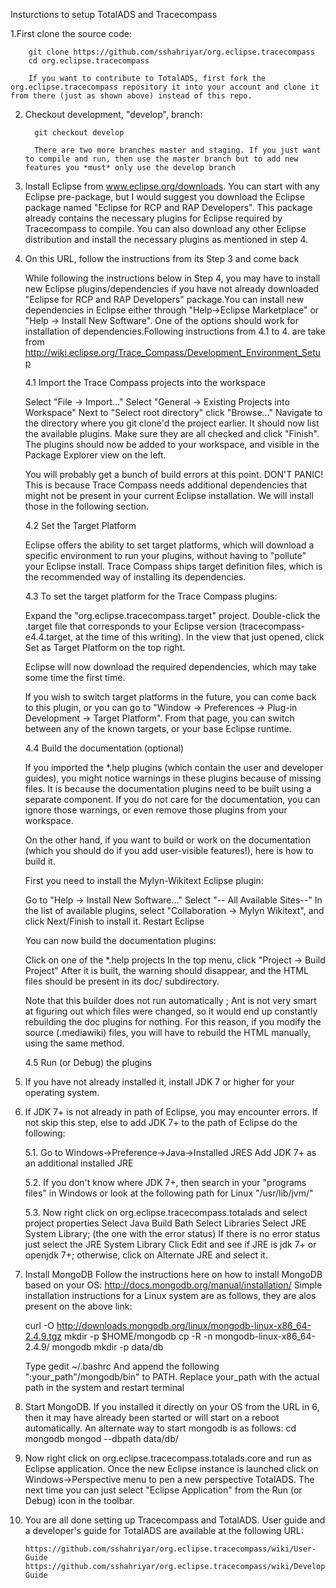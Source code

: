 Insturctions to setup TotalADS and Tracecompass

1.First clone the source code:

        git clone https://github.com/sshahriyar/org.eclipse.tracecompass
        cd org.eclipse.tracecompass

        If you want to contribute to TotalADS, first fork the org.eclipse.tracecompass repository it into your account and clone it from there (just as shown above) instead of this repo.

2. Checkout development, "develop", branch:

         git checkout develop

         There are two more branches master and staging. If you just want to compile and run, then use the master branch but to add new features you *must* only use the develop branch

3. Install Eclipse from www.eclipse.org/downloads. You can start with any Eclipse pre-package, but I would suggest you download the Eclipse package named "Eclipse for RCP and RAP Developers". This package already contains the necessary plugins for Eclipse required by Tracecompass to compile. You can also download any other Eclipse distribution and install the necessary plugins as mentioned in step 4.

4. On this URL, follow the instructions from its Step 3 and come back

	While following the instructions below in Step 4, you may have to install new Eclipse plugins/dependencies if you have not already downloaded "Eclipse for RCP and RAP Developers" package.You can install new dependencies in Eclipse either through "Help->Eclipse Marketplace" or "Help -> Install New Software". One of the options should work for installation of dependencies.Following instructions from 4.1 to 4. are take from http://wiki.eclipse.org/Trace_Compass/Development_Environment_Setup

	4.1 Import the Trace Compass projects into the workspace

    Select "File -> Import..."
    Select "General -> Existing Projects into Workspace"
    Next to "Select root directory" click "Browse..."
    Navigate to the directory where you git clone'd the project earlier.
    It should now list the available plugins. Make sure they are all checked and click  "Finish".
    The plugins should now be added to your workspace, and visible in the Package Explorer view on the left.

     You will probably get a bunch of build errors at this point. DON'T PANIC! This is because Trace Compass needs additional dependencies that might not be present in your current Eclipse installation. We will install those in the following section.

    4.2 Set the Target Platform

     Eclipse offers the ability to set target platforms, which will download a specific environment to run your plugins, without having to "pollute" your Eclipse install. Trace Compass ships target definition files, which is the recommended way of installing its dependencies.

    4.3 To set the target platform for the Trace Compass plugins:

    Expand the "org.eclipse.tracecompass.target" project.
    Double-click the .target file that corresponds to your Eclipse version (tracecompass-e4.4.target, at the time of this writing).
    In the view that just opened, click Set as Target Platform on the top right.

     Eclipse will now download the required dependencies, which may take some time the first time.

     If you wish to switch target platforms in the future, you can come back to this plugin, or you can go to "Window -> Preferences -> Plug-in Development -> Target Platform". From that page, you can switch between any of the known targets, or your base Eclipse runtime.


    4.4 Build the documentation (optional)

    If you imported the *.help plugins (which contain the user and developer guides), you might notice warnings in these plugins because of missing files. It is because the documentation plugins need to be built using a separate component. If you do not care for the documentation, you can ignore those warnings, or even remove those plugins from your workspace.

    On the other hand, if you want to build or work on the documentation (which you should do if you add user-visible features!), here is how to build it.

    First you need to install the Mylyn-Wikitext Eclipse plugin:

    Go to "Help -> Install New Software..."
    Select "-- All Available Sites--"
    In the list of available plugins, select "Collaboration -> Mylyn Wikitext", and click Next/Finish to install it.
    Restart Eclipse

    You can now build the documentation plugins:

    Click on one of the *.help projects
    In the top menu, click "Project -> Build Project"
    After it is built, the warning should disappear, and the HTML files should be present in its doc/ subdirectory.

    Note that this builder does not run automatically ; Ant is not very smart at figuring out which files were changed, so it would end up constantly rebuilding the doc plugins for nothing. For this reason, if you modify the source (.mediawiki) files, you will have to rebuild the HTML manually, using the same method.

     4.5 Run (or Debug) the plugins




4.  If you have not already installed it, install JDK 7 or higher for your operating system.

5. If JDK 7+ is not already in path of Eclipse, you may encounter errors. If not skip this step, else to add JDK 7+ to the path of Eclipse do the following:

	5.1. Go to Windows->Preference->Java->Installed JRES
	     Add JDK 7+ as an additional installed JRE

    5.2. If you don't know where JDK 7+, then search in your "programs files" in Windows or look at the following path for Linux	  "/usr/lib/jvm/"

	5.3. Now right click on org.eclipse.tracecompass.totalads and select project properties
         Select Java Build Bath
         Select Libraries
         Select JRE System Library; (the one with the error status)
         If there is no error status just select the JRE System Library
         Click Edit and see if JRE is jdk 7+ or openjdk 7+; otherwise, click on Alternate JRE and select it.

6.  Install MongoDB
	Follow the instructions here on how to install MongoDB based on your OS: http://docs.mongodb.org/manual/installation/
	Simple installation instructions for a Linux system are as follows, they are alos present on the above link:

	curl -O http://downloads.mongodb.org/linux/mongodb-linux-x86_64-2.4.9.tgz
	mkdir -p $HOME/mongodb
	cp -R -n mongodb-linux-x86_64-2.4.9/ mongodb
	mkdir -p data/db

	Type gedit ~/.bashrc
	And append the following ":your_path"/mongodb/bin" to PATH.
	Replace your_path with the actual path in the system and restart terminal

8. Start MongoDB. If you installed it directly on your OS from the URL in 6, then it may have already been started or will start on a reboot automatically. An alternate way to start mongodb is as follows:
 	 cd mongodb
	 mongod --dbpath data/db/

9. Now right click on org.eclipse.tracecompass.totalads.core and run as Eclipse application. Once the new Eclipse instance is launched click on Windows->Perspective menu to pen a new perspective TotalADS. The next time you can just select "Eclipse Application" from the Run (or Debug) icon in the toolbar.


10. You are all done setting up Tracecompass and TotalADS. User guide and a developer's guide for TotalADS are available at the following URL:

        https://github.com/sshahriyar/org.eclipse.tracecompass/wiki/User-Guide
        https://github.com/sshahriyar/org.eclipse.tracecompass/wiki/Developer-Guide


